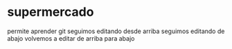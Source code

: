 # supermercado
permite aprender git
seguimos editando desde arriba
seguimos editando de abajo
volvemos a editar de arriba para abajo
